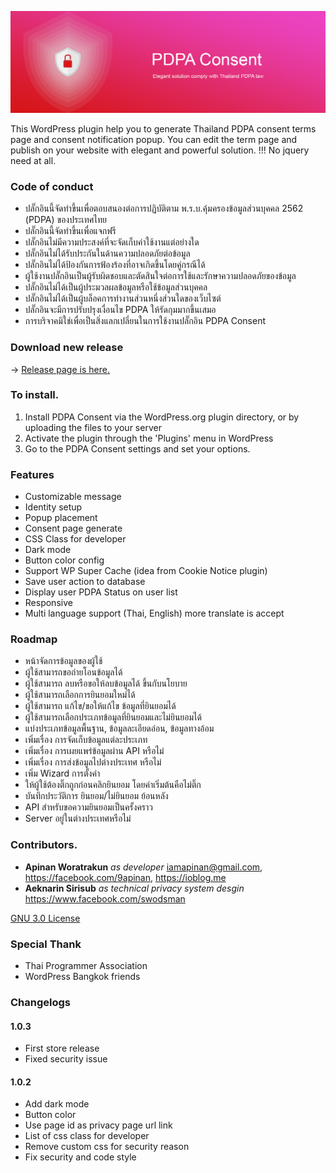 ![assets/pdpa-consent-banner.png](assets/pdpa-consent-banner.png)  

This WordPress plugin help you to generate Thailand PDPA consent terms page and consent notification popup. 
You can edit the term page and publish on your website with elegant and powerful solution. !!! No jquery need at all.

### Code of conduct

- ปลั๊กอินนี้จัดทำขึ้นเพื่อตอบสนองต่อการปฏิบัติตาม พ.ร.บ.คุ้มครองข้อมูลส่วนบุคคล 2562 (PDPA) ของประเทศไทย
- ปลั๊กอินนี้จัดทำขึ้นเพื่อแจกฟรี
- ปลั๊กอินไม่มีความประสงค์ที่จะจัดเก็บค่าใช้งานแต่อย่างใด
- ปลั๊กอินไม่ได้รับประกันในด้านความปลอดภัยต่อข้อมูล
- ปลั๊กอินไม่ได้ป้องกันการฟ้องร้องที่อาจเกิดขึ้นโดยคู่กรณีได้  
- ผู้ใช้งานปลั๊กอินเป็นผู้รับผิดชอบและตัดสินใจต่อการใช้และรักษาความปลอดภัยของข้อมูล
- ปลั๊กอินไม่ได้เป็นผู้ประมวลผลข้อมูลหรือใช้ข้อมูลส่วนบุคคล
- ปลั๊กอินไม่ได้เป็นผู้บล็อคการทำงานส่วนหนึ่งส่วนใดของเว็บไซต์ 
- ปลั๊กอินจะมีการปรับปรุงเงื่อนไข PDPA ให้รัดกุมมากขึ้นเสมอ
- การบริจาคมิใช่เพื่อเป็นสิ่งแลกเปลี่ยนในการใช้งานปลั๊กอิน PDPA Consent


### Download new release
-> [Release page is here.](https://github.com/iamapinan/PDPA-Consent/releases)

### To install. 
1. Install PDPA Consent via the WordPress.org plugin directory, or by uploading the files to your server
2. Activate the plugin through the 'Plugins' menu in WordPress
3. Go to the PDPA Consent settings and set your options.

### Features
* Customizable message
* Identity setup
* Popup placement
* Consent page generate
* CSS Class for developer
* Dark mode
* Button color config
* Support WP Super Cache (idea from Cookie Notice plugin)
* Save user action to database
* Display user PDPA Status on user list
* Responsive
* Multi language support (Thai, English) more translate is accept

### Roadmap

* หน้าจัดการข้อมูลของผู้ใช้
* ผู้ใช้สามารถขอถ่ายโอนข้อมูลได้
* ผู้ใช้สามารถ ลบหรือขอให้ลบข้อมูลได้ ขึ้นกับนโยบาย
* ผู้ใช้สามารถเลือกการยินยอมใหม่ได้
* ผู้ใช้สามารถ แก้ไข/ขอให้แก้ไข ข้อมูลที่ยินยอมได้
* ผู้ใช้สามารถเลือกประเภทข้อมูลที่ยินยอมและไม่ยินยอมได้
* แบ่งประเภทข้อมูลพื้นฐาน, ข้อมูลละเอียดอ่อน, ข้อมูลทางอ้อม
* เพิ่มเรื่อง การจัดเก็บข้อมูลแต่ละประเภท
* เพิ่มเรื่อง การเผยแพร่ข้อมูลผ่าน API หรือไม่
* เพิ่มเรื่อง การส่งข้อมูลไปต่างประเทศ หรือไม่
* เพิ่ม Wizard การตั้งค่า
* ให้ผู้ใช้ต้องติ๊กถูกก่อนคลิกยินยอม โดยค่าเริ่มต้นคือไม่ติ๊ก
* บันทึกประวัติการ ยินยอม/ไม่ยินยอม ย้อนหลัง
* API สำหรับขอความยินยอมเป็นครั้งคราว
* Server อยู่ในต่างประเทศหรือไม่

### Contributors.
- **Apinan Woratrakun** *as developer* <iamapinan@gmail.com>, <https://facebook.com/9apinan>, <https://ioblog.me>
- **Aeknarin Sirisub** *as technical privacy system desgin* <https://www.facebook.com/swodsman>

[GNU 3.0 License](https://opensource.org/licenses/lgpl-3.0.html0)

### Special Thank
* Thai Programmer Association
* WordPress Bangkok friends

### Changelogs

#### 1.0.3
* First store release
* Fixed security issue

#### 1.0.2
* Add dark mode
* Button color
* Use page id as privacy page url link
* List of css class for developer
* Remove custom css for security reason
* Fix security and code style
